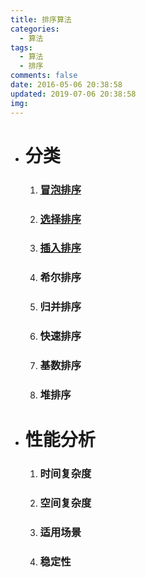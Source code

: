 ```yaml
---
title: 排序算法
categories:
  - 算法
tags:
  - 算法
  - 排序
comments: false
date: 2016-05-06 20:38:58
updated: 2019-07-06 20:38:58
img:
---
```

<ul>
	<li>
		<h1>分类</h1>
		<ol>
			<li><h3><a href="../../../../2016/05/19/冒泡排序/">冒泡排序</a></h3></li>
			<li><h3><a href="../../../../2016/05/19/选择排序/">选择排序</a></h3></li>
			<li><h3><a href="../../../../2016/05/20/插入排序/">插入排序</a></h3></li>
			<li><h3>希尔排序</h3></li>
			<li><h3>归并排序</h3></li>
			<li><h3>快速排序</h3></li>
			<li><h3>基数排序</h3></li>
			<li><h3>堆排序</h3></li>
		</ol>
	</li>
	<li>
		<h1>性能分析</h1>
		<ol>
			<li><h3>时间复杂度</h3></li>
			<li><h3>空间复杂度</h3></li>
			<li><h3>适用场景</h3></li>
			<li><h3>稳定性</h3></li>
		</ol>
	</li>
</ul>